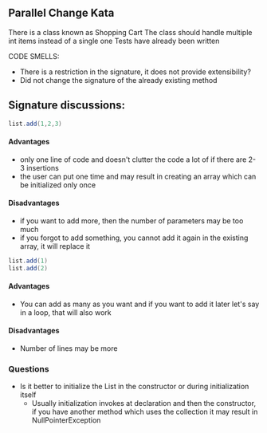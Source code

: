 ## Parallel Change Kata
There is a class known as Shopping Cart
The class should handle multiple int items instead of a single one
Tests have already been written

CODE SMELLS:
- There is a restriction in the signature, it does not provide extensibility?
- Did not change the signature of the already existing method

## Signature discussions:
```java
list.add(1,2,3)
```
#### Advantages
 - only one line of code and doesn't clutter the code a lot of if there are 2-3 insertions
 - the user can put one time and may result in creating an array which can be initialized only once

#### Disadvantages   
 - if you want to add more, then the number of parameters may be too much
 - if you forgot to add something, you cannot add it again in the existing array, it will replace it   

```java
list.add(1)
list.add(2)
```
#### Advantages
- You can add as many as you want and if you want to add it later let's say in a loop, that will also work

#### Disadvantages
- Number of lines may be more


### Questions
- Is it better to initialize the List in the constructor or during initialization itself
  - Usually initialization invokes at declaration and then the constructor, if you have another method which uses 
    the collection it may result in NullPointerException


